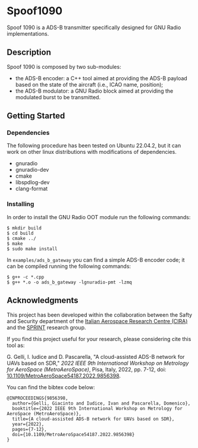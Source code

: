 # Spoof1090

Spoof 1090 is a ADS-B transmitter specifically designed for GNU Radio implementations.

## Description

Spoof 1090 is composed by two sub-modules:

* the ADS-B encoder: a C++ tool aimed at providing the ADS-B payload based on the state of the aircraft (i.e., ICAO name, position);
* the ADS-B modulator: a GNU Radio block aimed at providing the modulated burst to be transmitted.

## Getting Started

### Dependencies

The following procedure has been tested on Ubuntu 22.04.2, but it can work on other linux distributions with modifications of dependencies.

* gnuradio
* gnuradio-dev
* cmake
* libspdlog-dev
* clang-format

### Installing

In order to install the GNU Radio OOT module run the following commands:

```
$ mkdir build
$ cd build
$ cmake ../
$ make
$ sudo make install
```

In `examples/ads_b_gateway` you can find a simple ADS-B encoder code; it can be compiled running the following commands:

```
$ g++ -c *.cpp
$ g++ *.o -o ads_b_gateway -lgnuradio-pmt -lzmq
```

## Acknowledgments

This project has been developed within the collaboration between the Safty and Security department of the [Italian Aerospace Research Centre (CIRA)](https://www.cira.it/en) and the [SPRINT](https://sprint.dieti.unina.it/index.php/en) research group.

If you find this project useful for your research, please considering cite this tool as:

G. Gelli, I. Iudice and D. Pascarella, "A cloud-assisted ADS-B network for UAVs based on SDR," *2022 IEEE 9th International Workshop on Metrology for AeroSpace (MetroAeroSpace)*, Pisa, Italy, 2022, pp. 7-12, doi: [10.1109/MetroAeroSpace54187.2022.9856398](https://doi.org/10.1109/MetroAeroSpace54187.2022.9856398).

You can find the bibtex code below:

```
@INPROCEEDINGS{9856398,
  author={Gelli, Giacinto and Iudice, Ivan and Pascarella, Domenico},
  booktitle={2022 IEEE 9th International Workshop on Metrology for AeroSpace (MetroAeroSpace)}, 
  title={A cloud-assisted ADS-B network for UAVs based on SDR}, 
  year={2022},
  pages={7-12},
  doi={10.1109/MetroAeroSpace54187.2022.9856398}
}
```

